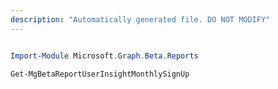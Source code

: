 ```yaml
---
description: "Automatically generated file. DO NOT MODIFY"
---
```


```powershell

Import-Module Microsoft.Graph.Beta.Reports

Get-MgBetaReportUserInsightMonthlySignUp

```